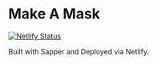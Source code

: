 # Make A Mask

[![Netlify Status](https://api.netlify.com/api/v1/badges/836b24d8-69f3-4aab-aaaf-e346fed51c5c/deploy-status)](https://app.netlify.com/sites/peaceful-edison-64130b/deploys)

Built with Sapper and Deployed via Netlify. 